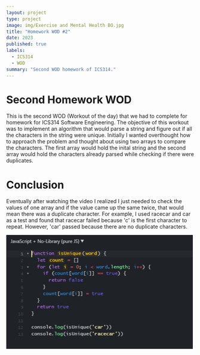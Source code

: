 ```yaml
---
layout: project
type: project
image: img/Exercise and Mental Health BO.jpg
title: "Homework WOD #2"
date: 2023
published: true
labels:
  - ICS314
  - WOD
summary: "Second WOD homework of ICS314."
---
```


# Second Homework WOD

This is the second WOD (Workout of the day) that we had to complete for homework for ICS314 Software Engineering.  The objective of this workout was to implement an algorithm that would parse a string and figure out if all the characters in the string were unique.  Initially I wanted overthought how to approach the problem and thought about using two arrays to compare the characters.  The first array would hold the inital string and the second array would hold the characters already parsed while checking if there were duplicates.  

# Conclusion

Eventually after watching the video I realized I just needed to check the values of one array and if the value came up the same twice, that would mean there was a duplicate character.  For example, I used racecar and car as a test and found that racecar failed because 'c' is the first character to repeat.  However, 'car' passed because there are no duplicate characters.

<img width="500px" class="rounded float-start pe-4" src="../img/dafdfasfasf.PNG">
